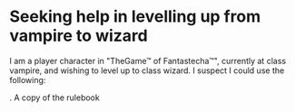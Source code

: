 # Seeking help in levelling up from vampire to wizard

I am a player character in "TheGame™ of Fantastecha™", currently at class vampire, and wishing to level up to class wizard. I suspect I could use the following:

. A copy of the rulebook
